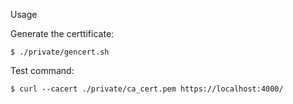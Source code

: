 Usage

Generate the certtificate:

```
$ ./private/gencert.sh
```

Test command:

```
$ curl --cacert ./private/ca_cert.pem https://localhost:4000/
```
